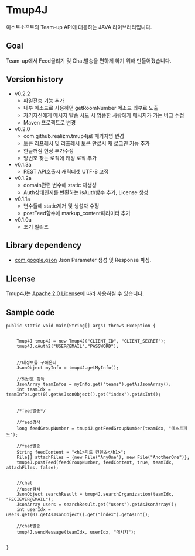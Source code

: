 # Tmup4J 
이스트소프트의 Team-up API에 대응하는 JAVA 라이브러리입니다. 


## Goal
Team-up에서 Feed올리기 및 Chat발송을 편하게 하기 위해 만들어졌습니다. 


## Version history
* v0.2.2
	+ 파일전송 기능 추가
	+ 내부 메소드로 사용하던 getRoomNumber 메소드 외부로 노출
	+ 자기자신에게 메시지 발송 시도 시 엉뚱한 사람에게 메시지가 가는 버그 수정
	+ Maven 프로젝트로 변경
* v0.2.0
	+ com.github.realizm.tmup4j로 패키지명 변경
	+ 토큰 리프레시 및 리프레시 토큰 만료시 재 로그인 기능 추가
	+ 한글깨짐 현상 추가수정
	+ 방번호 찾는 로직에 캐싱 로직 추가
* v0.1.3a
	+ REST API호출시 캐릭터셋 UTF-8 고정
* v0.1.2a
	+ domain관련 변수에 static 재생성
	+ Auth상태인지를 반환하는 isAuth함수 추가, License 생성
* v0.1.1a 
	+ 변수들에 static제거 및 생성자 수정
	+ postFeed함수에 markup_content파리미터 추가
* v0.1.0a 
	+ 초기 릴리즈

## Library dependency
- [com.google.gson](https://github.com/google/gson) Json Parameter 생성 및 Response 파싱. 


## License
Tmup4J는 [Apache 2.0 License](https://github.com/realizm/tmup4j/blob/master/LICENSE)에 따라 사용하실 수 있습니다.


## Sample code

	public static void main(String[] args) throws Exception {
		
		
		Tmup4J tmup4J = new Tmup4J("CLIENT_ID", "CLIENT_SECRET");
		tmup4J.oAuth2("USER@EMAIL","PASSWORD");
		
		
		//내정보를 구해온다
		JsonObject myInfo = tmup4J.getMyInfo();
		
		//팀번호 획득
		JsonArray teamInfos = myInfo.get("teams").getAsJsonArray();
		int teamIdx = teamInfos.get(0).getAsJsonObject().get("index").getAsInt();
		
		
		/*feed발송*/
		
		//feed검색
		long feedGroupNumber = tmup4J.getFeedGroupNumber(teamIdx, "테스트피드");
		
		//feed발송
		String feedContent = "<h1>피드 컨텐츠</h1>";
		File[] attachFiles = {new File("AnyOne"), new File("AnotherOne")};
		tmup4J.postFeed(feedGroupNumber, feedContent, true, teamIdx, attachFiles, false);
		
		
		//chat
		//user검색
		JsonObject searchResult = tmup4J.searchOrganization(teamIdx, "RECIEVER@EMAIL");
		JsonArray users = searchResult.get("users").getAsJsonArray();
		int userIdx = users.get(0).getAsJsonObject().get("index").getAsInt();
		
		//chat발송
		tmup4J.sendMessage(teamIdx, userIdx, "메시지");
		
		
	}
